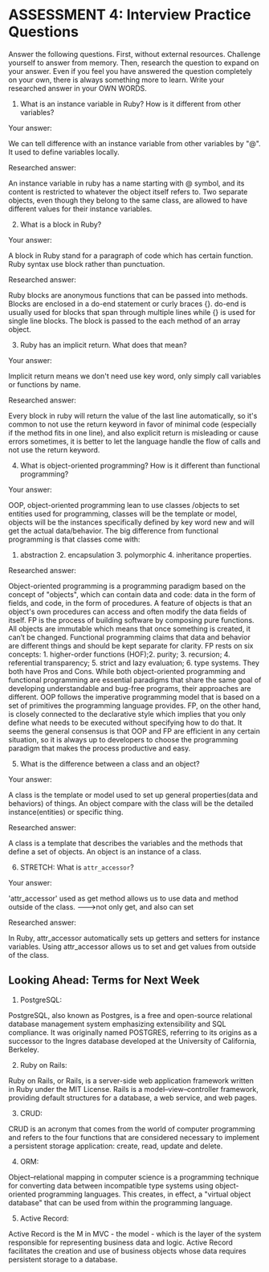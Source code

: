 # ASSESSMENT 4: Interview Practice Questions
Answer the following questions.
First, without external resources. Challenge yourself to answer from memory.
Then, research the question to expand on your answer. 
Even if you feel you have answered the question completely on your own, there is always something more to learn. 
Write your researched answer in your OWN WORDS.  

1. What is an instance variable in Ruby? How is it different from other variables?
  
  Your answer: 
  
  We can tell difference with an instance variable from other variables by "@". It used to define variables locally.
  
  Researched answer:
  
  An instance variable in ruby has a name starting with @ symbol, and its content is restricted to whatever the object itself refers to. 
  Two separate objects, even though they belong to the same class, are allowed to have different values for their instance variables.
  

2. What is a block in Ruby?
  
  Your answer: 
  
  A block in Ruby stand for a paragraph of code which has certain function. 
  Ruby syntax use block rather than punctuation.

  Researched answer:
  
  Ruby blocks are anonymous functions that can be passed into methods. 
  Blocks are enclosed in a do-end statement or curly braces {}. 
  do-end is usually used for blocks that span through multiple lines while {} is used for single line blocks. 
  The block is passed to the each method of an array object.
  

3. Ruby has an implicit return. What does that mean?
  
  Your answer: 
  
  Implicit return means we don't need use key word, only simply call variables or functions by name.
  
  Researched answer:
  
  Every block in ruby will return the value of the last line automatically, 
  so it's common to not use the return keyword in favor of minimal code (especially if the method fits in one line),
  and also explicit return is misleading or cause errors sometimes, 
  it is better to let the language handle the flow of calls and not use the return keyword.
  

4. What is object-oriented programming? How is it different than functional programming?
  
  Your answer:
  
  OOP, object-oriented programming lean to use classes /objects to set entities used for programming, 
  classes will be the template or model, objects will be the instances specifically defined by key word new 
  and will get the actual data/behavior. 
  The big difference from functional programming is that classes come with: 
  1. abstraction 2. encapsulation 3. polymorphic 4. inheritance properties. 
  
  Researched answer:
  
  Object-oriented programming is a programming paradigm based on the concept of "objects", which can contain data and code: 
  data in the form of fields, and code, in the form of procedures. 
  A feature of objects is that an object's own procedures can access and often modify the data fields of itself.
  FP is the process of building software by composing pure functions. 
  All objects are immutable which means that once something is created, 
  it can’t be changed. 
  Functional programming claims that data and behavior are different things and should be kept separate for clarity.
  FP rests on six concepts: 1. higher-order functions (HOF);2. purity; 3. recursion; 4. referential transparency; 5. strict and lazy evaluation; 6. type systems.
  They both have Pros and Cons.
  While both object-oriented programming and functional programming are essential paradigms that share the same goal of developing understandable and bug-free programs, their approaches are different. OOP follows the imperative programming model that is based on a set of primitives the programming language provides. FP, on the other hand, is closely connected to the declarative style which implies that you only define what needs to be executed without specifying how to do that.
  It seems the general consensus is that OOP and FP are efficient in any certain situation, so it is always up to developers to choose the programming paradigm that makes the process productive and easy. 
  

5. What is the difference between a class and an object?
  
  Your answer: 
  
  A class is the template or model used to set up general properties(data and behaviors) of things.
  An object compare with the class will be the detailed instance(entities) or specific thing.
  
  Researched answer:
  
  A class is a template that describes the variables and the methods that define a set of objects. An object is an instance of a class.
  

6. STRETCH: What is `attr_accessor`?

  Your answer: 
  
  'attr_accessor' used as get method allows us to use data and method outside of the class. --->not only get, and also can set
  
  Researched answer:
  
  In Ruby, attr_accessor automatically sets up getters and setters for instance variables. Using attr_accessor allows us to set and get values from outside of the class.
  

## Looking Ahead: Terms for Next Week

1. PostgreSQL:

  PostgreSQL, also known as Postgres, is a free and open-source relational database management system emphasizing extensibility and SQL compliance. It was originally named POSTGRES, referring to its origins as a successor to the Ingres database developed at the University of California, Berkeley.


2. Ruby on Rails:

  Ruby on Rails, or Rails, is a server-side web application framework written in Ruby under the MIT License. Rails is a model–view–controller framework, providing default structures for a database, a web service, and web pages.


3. CRUD:

  CRUD is an acronym that comes from the world of computer programming and refers to the four functions that are considered necessary to implement a persistent storage application: create, read, update and delete.


4. ORM:

  Object–relational mapping in computer science is a programming technique for converting data between incompatible type systems using object-oriented programming languages. This creates, in effect, a "virtual object database" that can be used from within the programming language.


5. Active Record:

  Active Record is the M in MVC - the model - which is the layer of the system responsible for representing business data and logic. Active Record facilitates the creation and use of business objects whose data requires persistent storage to a database.

